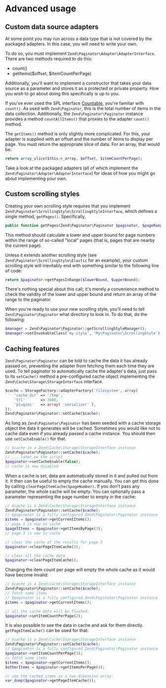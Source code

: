 # Advanced usage

## Custom data source adapters

At some point you may run across a data type that is not covered by the packaged adapters. In this
case, you will need to write your own.

To do so, you must implement `Zend\Paginator\Adapter\AdapterInterface`. There are two methods
required to do this:

* count()
* getItems($offset, $itemCountPerPage)

Additionally, you'll want to implement a constructor that takes your data source as a parameter and
stores it as a protected or private property. How you wish to go about doing this specifically is up
to you.

If you've ever used the SPL interface
[Countable](http://www.php.net/~helly/php/ext/spl/interfaceCountable.html), you're familiar with
`count()`. As used with `Zend\Paginator`, this is the total number of items in the data collection.
Additionally, the `Zend\Paginator\Paginator` instance provides a method `countAllItems()` that
proxies to the adapter `count()` method.

The `getItems()` method is only slightly more complicated. For this, your adapter is supplied with
an offset and the number of items to display per page. You must return the appropriate slice of
data. For an array, that would be:

```php
return array_slice($this->_array, $offset, $itemCountPerPage);
```

Take a look at the packaged adapters (all of which implement the
`Zend\Paginator\Adapter\AdapterInterface`) for ideas of how you might go about implementing your
own.

## Custom scrolling styles

Creating your own scrolling style requires that you implement
`Zend\Paginator\ScrollingStyle\ScrollingStyleInterface`, which defines a single method,
`getPages()`. Specifically,

```php
public function getPages(Zend\Paginator\Paginator $paginator, $pageRange = null);
```

This method should calculate a lower and upper bound for page numbers within the range of so-called
"local" pages (that is, pages that are nearby the current page).

Unless it extends another scrolling style (see `Zend\Paginator\ScrollingStyle\Elastic` for an
example), your custom scrolling style will inevitably end with something similar to the following
line of code:

```php
return $paginator->getPagesInRange($lowerBound, $upperBound);
```

There's nothing special about this call; it's merely a convenience method to check the validity of
the lower and upper bound and return an array of the range to the paginator.

When you're ready to use your new scrolling style, you'll need to tell `Zend\Paginator\Paginator`
what directory to look in. To do that, do the following:

```php
$manager = Zend\Paginator\Paginator::getScrollingStyleManager();
$manager->setInvokableClass('my-style', 'My\Paginator\ScrollingStyle');
```

## Caching features

`Zend\Paginator\Paginator` can be told to cache the data it has already passed on, preventing the
adapter from fetching them each time they are used. To tell paginator to automatically cache the
adapter's data, just pass to its `setCache()` method a pre-configured cache object implementing the
`Zend\Cache\Storage\StorageInterface` interface.

```php
$cache = StorageFactory::adapterFactory('filesystem', array(
    'cache_dir' => '/tmp',
    'ttl'       => 3600,
    'plugins'   => array( 'serializer' ),
));
Zend\Paginator\Paginator::setCache($cache);
```

As long as `Zend\Paginator\Paginator` has been seeded with a cache storage object the data it
generates will be cached. Sometimes you would like not to cache data even if you already passed a
cache instance. You should then use `setCacheEnable()` for that.

```php
// $cache is a Zend\Cache\Storage\StorageInterface instance
Zend\Paginator\Paginator::setCache($cache);
// ... later on the script
$paginator->setCacheEnable(false);
// cache is now disabled
```

When a cache is set, data are automatically stored in it and pulled out from it. It then can be
useful to empty the cache manually. You can get this done by calling
`clearPageItemCache($pageNumber)`. If you don't pass any parameter, the whole cache will be empty.
You can optionally pass a parameter representing the page number to empty in the cache:

```php
// $cache is a Zend\Cache\Storage\StorageInterface instance
Zend\Paginator\Paginator::setCache($cache);
// $paginator is a fully configured Zend\Paginator\Paginator instance
$items = $paginator->getCurrentItems();
// page 1 is now in cache
$page3Items = $paginator->getItemsByPage(3);
// page 3 is now in cache

// clear the cache of the results for page 3
$paginator->clearPageItemCache(3);

// clear all the cache data
$paginator->clearPageItemCache();
```

Changing the item count per page will empty the whole cache as it would have become invalid:

```php
// $cache is a Zend\Cache\Storage\StorageInterface instance
Zend\Paginator\Paginator::setCache($cache);
// fetch some items
// $paginator is a fully configured Zend\Paginator\Paginator instance
$items = $paginator->getCurrentItems();

// all the cache data will be flushed:
$paginator->setItemCountPerPage(2);
```

It is also possible to see the data in cache and ask for them directly. `getPageItemCache()` can be
used for that:

```php
// $cache is a Zend\Cache\Storage\StorageInterface instance
Zend\Paginator\Paginator::setCache($cache);
// $paginator is a fully configured Zend\Paginator\Paginator instance
$paginator->setItemCountPerPage(3);
// fetch some items
$items = $paginator->getCurrentItems();
$otherItems = $paginator->getItemsPerPage(4);

// see the cached items as a two-dimension array:
var_dump($paginator->getPageItemCache());
```
